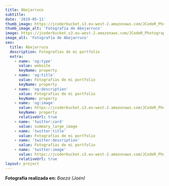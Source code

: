 ```yaml
---
title: Abejarruco
subtitle:
date: '2019-05-11'
thumb_image: https://jcoderbucket.s3.eu-west-2.amazonaws.com/JCodeR_Photography/mini-ave-3.jpg
thumb_image_alt: 'Fotografía de Abejarruco'
image: https://jcoderbucket.s3.eu-west-2.amazonaws.com/JCodeR_Photography/ave-3.jpg
image_alt: 'Fotografía de Abejarruco'
seo:
  title: Abejarruco
  description: Fotografías de mi portfolio
  extra:
    - name: 'og:type'
      value: website
      keyName: property
    - name: 'og:title'
      value: Fotografías de mi portfolio
      keyName: property
    - name: 'og:description'
      value: Fotografías de mi portfolio
      keyName: property
    - name: 'og:image'
      value: https://jcoderbucket.s3.eu-west-2.amazonaws.com/JCodeR_Photography/mini-ave-3.jpg
      keyName: property
      relativeUrl: true
    - name: 'twitter:card'
      value: summary_large_image
    - name: 'twitter:title'
      value: Fotografías de mi portfolio
    - name: 'twitter:description'
      value: Fotografías de mi portfolio
    - name: 'twitter:image'
      value: https://jcoderbucket.s3.eu-west-2.amazonaws.com/JCodeR_Photography/mini-ave-3.jpg
      relativeUrl: true
layout: project
---
```


**Fotografía realizada en:**  *Baeza (Jaén)*